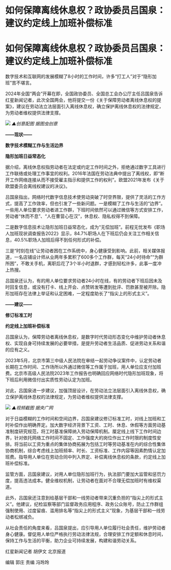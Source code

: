 # 如何保障离线休息权？政协委员吕国泉：建议约定线上加班补偿标准

# 如何保障离线休息权？政协委员吕国泉：建议约定线上加班补偿标准

数字技术和互联网的发展模糊了8小时的工作时间，许多“打工人”对于“隐形加班”苦不堪言。

2024年全国“两会”开幕在即，全国政协委员、全国总工会办公厅主任吕国泉告诉红星新闻记者，此次全国两会，他将提交一份《关于保障劳动者离线休息权的提案》，建议在劳动法立法层面引入离线休息权，确立保护离线休息权的法律规定，为劳动者维权提供法律支撑。

![](https://inews.gtimg.com/om_bt/ONce2YXH85vHwtN4uPWq5_O7T_dHZrJmaw07XeqlnX9_sAA/1000)
_▲创意配图 据图虫创意_

**——现状——**

**数字技术模糊工作与生活边界**

**隐形加班日益常态化**

据介绍，离线休息权指劳动者在法定或约定工作时间之外，拒绝通过数字工具进行工作联络或处理工作事宜的权利。2016年法国在劳动法典中提出了离线权，即“断开工作网络连接从而不接受雇主指示和提供工作的权利”。欧盟2021年发布《关于欧盟委员会离线权建议的决议》。

吕国泉指出，网络时代数字信息技术使劳动突破了时空界限，提供了灵活的工作方式，提高了工作效率，但也引发了一些新问题。一是模糊了工作与生活的“边界”。一些用人单位要求劳动者进工作群，下班时间依然可以通过微信等方式安排工作，劳动者“休而不息”、“人在曹营心在汉”，休息权、隐私权得不到保障。

二是数字信息技术让隐形加班日益常态化，成为“无偿加班”。前程无忧发布《职场人加班现状调查报告2022》显示，84.7%职场人在下班后仍会关注工作相关信息，40.5%职场人加班后得不到任何形式的补偿。

三是“时刻在线”让劳动者困在工作系统中，身心健康受到影响。此前，相关媒体报道，一名店铺设计师从业两年多累积了600多个工作群，每天“24小时待命”“为群所困”，不敢关手机，离职后花了3个半小时退群，才感到轻松许多，此事一度冲上热搜。

吕国泉还认为，有的用人单位要求劳动者24小时在线，有的劳动者下班后因未及时回复信息，或没有打卡、线上开会、点赞转发等遭到批评、罚款甚至被开除。隐形加班存在法律上举证和认定困难，一定程度助长了“指尖上的形式主义”。

**——建议——**

**修订标准工时**

**约定线上加班补偿标准**

吕国泉认为，保障劳动者离线休息权，是数字时代劳动形态变化中维护劳动者休息权、实现自身可持续发展的必要举措，是提升劳动者生活品质、促进劳动关系和谐的应有之义。

2023年5月，北京市第三中级人民法院在审结一起劳动争议案件中，认定劳动者长期在工作时间、工作场所以外通过微信等工作属于加班，用人单位应支付加班费。北京市高级人民法院2023年工作报告也明确回应网络时代隐形加班现象，将下班后利用微信付出实质性劳动认定为加班。

对此，吕国泉进一步建议，加强顶层设计，在劳动法立法层面引入离线休息权，确立保护离线休息权的法律规定，为劳动者维权提供法律支撑。

![](https://inews.gtimg.com/om_bt/O3CPhXDQn_Iu6u9gbhPKoDjBAwJ6rxq7KNfg2aJeofLKgAA/1000)
_▲视频截图 据央广网_

对于日益模糊的工作时间和空间边界，吕国泉建议修订标准工时，对线上加班和工时补偿作出明确界定。加大数字经济背景下工资、工时、休息、休假等方面劳动基准制度研究规范，将工时基准保障纳入劳动保障机制。厘定线上线下工作时间边界，针对依托网络工作时间不固定、工作强度大的岗位作出工作时限的制度性安排。将当前以工资为重点的集体协商拓展为包括工时等劳动基准在内的综合性集体协商机制，综合考虑线上加班频率、时长、工资标准、工作内容等因素酌情认定加班费。指导用人单位在劳动合同中列入界定、补偿离线休息权的条款，约定线上加班补偿标准。

监管方面，吕国泉建议，对用人单位隐形加班行为，执法部门要加大监管和惩罚力度，提高违法成本。健全维权机制，让劳动者在面对不合理无偿加班时有维权渠道。

此外，吕国泉还注意到给基层干部和一线劳动者带来沉重负担的“指尖上的形式主义”。他建议，纪检监察等部门监督政务应用程序、政务公众账号，防止工作群组强制使用、过度留痕、滥用排名等“指尖上的形式主义”现象，为基层干部和一线劳动者松绑减负。

从社会责任的角度来看，吕国泉提出，应引导用人单位履行社会责任，维护劳动者身心健康。督促用人单位严格执行劳动法律法规，合理安排工作定额和休息时间，保持工作与生活的平衡，助力企业可持续发展，构建和谐劳动关系。

红星新闻记者 胡伊文 北京报道

编辑 郭庄 责编 冯玲玲

